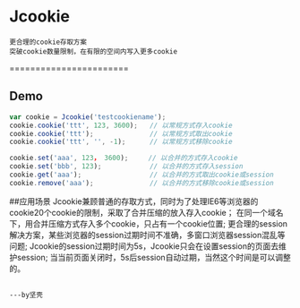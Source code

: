 # Jcookie

    更合理的cookie存取方案
    突破cookie数量限制，在有限的空间内写入更多cookie

=======================

## Demo

```javascript
var cookie = Jcookie('testcookiename');
cookie.cookie('ttt', 123, 3600);   // 以常规方式存入cookie
cookie.cookie('ttt');              // 以常规方式取出cookie
cookie.cookie('ttt', '', -1);      // 以常规方式移除cookie

cookie.set('aaa', 123， 3600);     // 以合并的方式存入cookie
cookie.set('bbb', 123);            // 以合并的方式存入session
cookie.get('aaa');                 // 以合并的方式取出cookie或session
cookie.remove('aaa');              // 以合并的方式移除cookie或session
```

##应用场景
    Jcookie兼顾普通的存取方式，同时为了处理IE6等浏览器的cookie20个cookie的限制，采取了合并压缩的放入存入cookie；
    在同一个域名下，用合并压缩方式存入多个cookie，只占有一个cookie位置;
    更合理的session解决方案，某些浏览器的session过期时间不准确，多窗口浏览器session混乱等问题;
    Jcookie的session过期时间为5s，Jcookie只会在设置session的页面去维护session;
    当当前页面关闭时，5s后session自动过期，当然这个时间是可以调整的。


                                                                                             ---by坚壳
